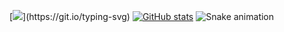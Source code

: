 [![](https://readme-typing-svg.demolab.com?font=Fira+Code&size=30&duration=800&pause=1000&color=F70000&multiline=true&width=500&height=300&lines=Hacking+others+is+bad;But...;I+was+bullied+a+lot.)](https://git.io/typing-svg)
[![GitHub stats](https://github-readme-stats.vercel.app/api?username=Mrp1r4t3)](https://github.com/anuraghazra/github-readme-stats)
![Snake animation](https://github.com/thepiyushmalhotra/Mrp1r4t3/blob/output/github-contribution-grid-snake.svg)
